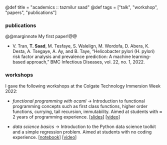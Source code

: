 @def title = "academics :: tazmilur saad"
@def tags = ["talk", "workshop", "papers", "publications"]

### publications

@@marginnote My first paper!@@
- V. Tran, **T. Saad**, M. Tesfaye, S. Walelign, M. Wordofa, D. Abera, K. Desta, A. Tsegaye, A. Ay, and B. Taye, “Helicobacter&nbsp;pylori&nbsp;(H. pylori) risk factor analysis and prevalence prediction: A machine learning-based approach,” BMC Infectious Diseases, vol. 22, no. 1, 2022.  

### workshops

I gave the following workshops at the Colgate Technology Immersion Week 2022:

- _functional programming with ocaml_ $\rightarrow$ Introduction to functional programming concepts such as first class functions, higher order functions, currying, tail recursion, immutability. Aimed at students with $\approx$ 2 years of programming experience. [[slides](/teaching/FunctionalProgrammingwithOCaml.pdf)] [[video](https://www.youtube.com/watch?v=iHLdlNSqXfE)]

- _data science basics_ $\rightarrow$ Introduction to the Python data science toolkit and a simple regression problem. Aimed at students with no coding experience. [[notebook](https://github.com/techimmersionweek22/data-science/blob/main/ds.ipynb)] [[video](https://youtu.be/y6WKOFUsrGA])]
